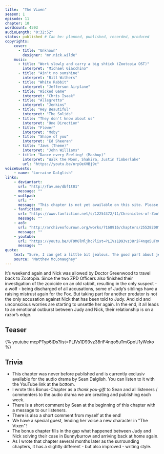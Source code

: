 ```yaml
---
title:  "The Vixen"
season: 1
episode: 11
chapter: 10
wordcount: 4593
audioLength: "0:32:52"
status: published # Can be: planned, published, recorded, produced
copyrights:
    cover:
      - title: "Unknown"
        designer: "mr.nick.wilde"
    music:
      - title: "Work slowly and carry a big shtick (Zootopia OST)"
        interpret: "Michael Giacchino"
      - title: "Ain't no sunshine"
        interpret: "Bill Withers"
      - title: "White Rabbit"
        interpret: "Jefferson Airplane"
      - title: "Wicked Game"
        interpret: "Chris Isaak"
      - title: "Allegretto"
        interpret: "Jenkins"
      - title: "Hey Beautiful"
        interpret: "The Solids"
      - title: "They don't know about us"
        interpret: "One Direction"
      - title: "Flower"
        interpret: "Moby"
      - title: "Shape of you"
        interpret: "Ed Sheeran"
      - title: "Jaws (Theme)"
        interpret: "John Williams"
      - title: "Dance every Feeling! (Mashup)"
        interpret: "Walk the Moon, Shakira, Justin Timberlake"
        url: "https://youtu.be/nrpOeXVBj9c"
voiceGuests:
    - name: "Lorraine Dalglish"
links:
    - deviantart:
      url: "http://fav.me/dbf1t01"
      message: ""
    - wattpad:
      url: ""
      message: "This chapter is not yet available on this site. Please choose another hoster!"
    - fanfiction:
      url: "https://www.fanfiction.net/s/12254372/11/Chronicles-of-Zootopia"
      message: ""
    - ao3:
      url: "http://archiveofourown.org/works/7168916/chapters/25528200"
      message: ""
    - youtube:
      url: "https://youtu.be/UT9MOlMljhc?list=PLIVs1D93vz38riF4nqo5uTmGpoU1yWeko"
      message: ""
quote:
    text: "Sure, I can get a little bit jealous. The good part about jealousy is that it comes from passion. It’s also the dangerous part and it’s an ugly emotion that hurts."
    source: "Matthew McConaughey"
---
```

It’s weekend again and Nick was allowed by Doctor Greenwood to travel back to Zootopia. Since the two ZPD Officers also finished their investigation of the zooicide on an old rabbit, resulting in the only suspect - a wolf - being discharged of all accusations, some of Judy’s siblings have a raising mistrust again for the Fox. But taking part for another predator is not the only accusation against Nick that has been told to Judy. And old and unconscious worries are starting to unsettle her again. In the end, it all leads to an emotional outburst between Judy and Nick, their relationship is on a razor’s edge.

## Teaser

{% youtube mcpPTyp6lDs?list=PLIVs1D93vz38riF4nqo5uTmGpoU1yWeko %}

## Trivia
- This chapter was never before published and is currently exclusiv available for the audio drama by Sean Dalglish. You can listen to it with the YouTube link at the bottom.
- I wrote this Bonus-Chapter as a _thank you-gift_ to Sean and all listeners / commenters to the audio drama we are creating and publishing each week.
- There is a short comment by Sean at the beginning of this chapter with a message to our listeners.
- There is also a short comment from myself at the end!
- We have a special guest, lending her voice a new character in "The Vixen"!
- The bonus chapter fills in the gap what happened between Judy and Nick solving their case in Bunnyburrow and arriving back at home again.
- As I wrote that chapter several months later as the surrounding chapters, it has a slightly different - but also improved - writing style.